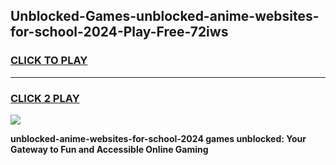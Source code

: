 
## Unblocked-Games-unblocked-anime-websites-for-school-2024-Play-Free-72iws
<h3>
<a href="https://premium76.site?title=unblocked-anime-websites-for-school-2024&ref=20M">CLICK TO PLAY</a></h3>
<hr>

<h3>
<a href="https://premium76.site?title=unblocked-anime-websites-for-school-2024&ref=20M">CLICK 2 PLAY</a>
  
</h3>

<a href="https://premium76.site?title=unblocked-anime-websites-for-school-2024&ref=19M"><img src="https://clearcache.store/games.png"></a>


**unblocked-anime-websites-for-school-2024 games unblocked: Your Gateway to Fun and Accessible Online Gaming**
